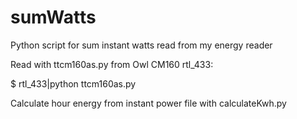 # sumWatts
Python script for sum instant watts read from my energy reader

Read with ttcm160as.py from Owl CM160 rtl_433:

$ rtl_433|python ttcm160as.py

Calculate hour energy from instant power file with calculateKwh.py 

